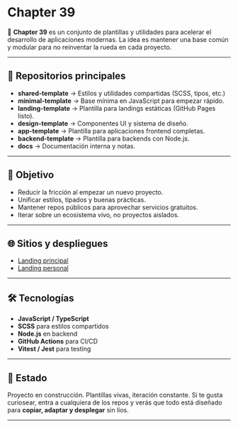 # Chapter 39

🚀 **Chapter 39** es un conjunto de plantillas y utilidades para acelerar el desarrollo de aplicaciones modernas.
La idea es mantener una base común y modular para no reinventar la rueda en cada proyecto.

---

## 🔹 Repositorios principales

- **shared-template** → Estilos y utilidades compartidas (SCSS, tipos, etc.)
- **minimal-template** → Base mínima en JavaScript para empezar rápido.
- **landing-template** → Plantilla para landings estáticas (GitHub Pages listo).
- **design-template** → Componentes UI y sistema de diseño.
- **app-template** → Plantilla para aplicaciones frontend completas.
- **backend-template** → Plantilla para backends con Node.js.
- **docs** → Documentación interna y notas.

---

## 🎯 Objetivo

- Reducir la fricción al empezar un nuevo proyecto.
- Unificar estilos, tipados y buenas prácticas.
- Mantener repos públicos para aprovechar servicios gratuitos.
- Iterar sobre un ecosistema vivo, no proyectos aislados.

---

## 🌐 Sitios y despliegues

- [Landing principal](https://chapter-39.vasa.me)
- [Landing personal](https://vasa.me)

---

## 🛠️ Tecnologías

- **JavaScript / TypeScript**
- **SCSS** para estilos compartidos
- **Node.js** en backend
- **GitHub Actions** para CI/CD
- **Vitest / Jest** para testing

---

## 📌 Estado

Proyecto en construcción. Plantillas vivas, iteración constante.
Si te gusta curiosear, entra a cualquiera de los repos y verás que todo está diseñado para **copiar, adaptar y desplegar** sin líos.

---
